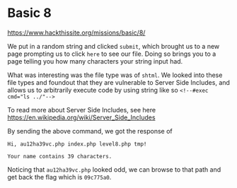 # Basic 8


https://www.hackthissite.org/missions/basic/8/


We put in a random string and clicked `submit`, which brought us to a new page prompting us to click `here` to see our file. Doing so brings you to a page telling you how many characters your string input had.

What was interesting was the file type was of `shtml`. We looked into these file types and foundout that they are vulnerable to Server Side Includes, and allows us to arbitrarily execute code by using string like so `<!--#exec cmd="ls ../"-->`

To read more about Server Side Includes, see here https://en.wikipedia.org/wiki/Server_Side_Includes

By sending the above command, we got the response of

```
Hi, au12ha39vc.php index.php level8.php tmp!

Your name contains 39 characters.
```

Noticing that `au12ha39vc.php` looked odd, we can browse to that path and get back the flag which is `09c775a0`.
